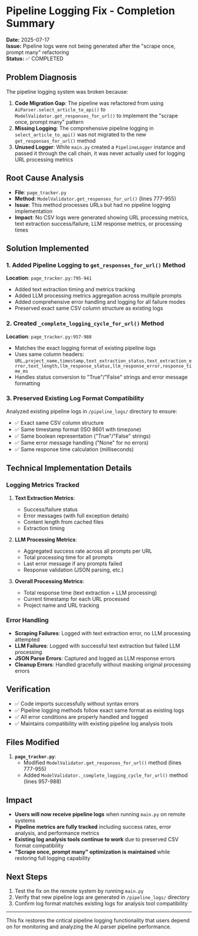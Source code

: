 # Pipeline Logging Fix - Completion Summary

**Date:** 2025-07-17  
**Issue:** Pipeline logs were not being generated after the "scrape once, prompt many" refactoring  
**Status:** ✅ COMPLETED

## Problem Diagnosis

The pipeline logging system was broken because:

1. **Code Migration Gap**: The pipeline was refactored from using `AiParser.select_article_to_api()` to `ModelValidator.get_responses_for_url()` to implement the "scrape once, prompt many" pattern
2. **Missing Logging**: The comprehensive pipeline logging in `select_article_to_api()` was not migrated to the new `get_responses_for_url()` method
3. **Unused Logger**: While `main.py` created a `PipelineLogger` instance and passed it through the call chain, it was never actually used for logging URL processing metrics

## Root Cause Analysis

- **File**: `page_tracker.py`
- **Method**: `ModelValidator.get_responses_for_url()` (lines 777-955)
- **Issue**: This method processes URLs but had no pipeline logging implementation
- **Impact**: No CSV logs were generated showing URL processing metrics, text extraction success/failure, LLM response metrics, or processing times

## Solution Implemented

### 1. Added Pipeline Logging to `get_responses_for_url()` Method

**Location**: `page_tracker.py:795-941`

- Added text extraction timing and metrics tracking
- Added LLM processing metrics aggregation across multiple prompts
- Added comprehensive error handling and logging for all failure modes
- Preserved exact same CSV column structure as existing logs

### 2. Created `_complete_logging_cycle_for_url()` Method  

**Location**: `page_tracker.py:957-988`

- Matches the exact logging format of existing pipeline logs
- Uses same column headers: `URL,project_name,timestamp,text_extraction_status,text_extraction_error,text_length,llm_response_status,llm_response_error,response_time_ms`
- Handles status conversion to "True"/"False" strings and error message formatting

### 3. Preserved Existing Log Format Compatibility

Analyzed existing pipeline logs in `/pipeline_logs/` directory to ensure:
- ✅ Exact same CSV column structure  
- ✅ Same timestamp format (ISO 8601 with timezone)
- ✅ Same boolean representation ("True"/"False" strings)
- ✅ Same error message handling ("None" for no errors)
- ✅ Same response time calculation (milliseconds)

## Technical Implementation Details

### Logging Metrics Tracked

1. **Text Extraction Metrics**:
   - Success/failure status
   - Error messages (with full exception details)
   - Content length from cached files
   - Extraction timing

2. **LLM Processing Metrics**:
   - Aggregated success rate across all prompts per URL
   - Total processing time for all prompts
   - Last error message if any prompts failed
   - Response validation (JSON parsing, etc.)

3. **Overall Processing Metrics**:
   - Total response time (text extraction + LLM processing)
   - Current timestamp for each URL processed
   - Project name and URL tracking

### Error Handling

- **Scraping Failures**: Logged with text extraction error, no LLM processing attempted
- **LLM Failures**: Logged with successful text extraction but failed LLM processing  
- **JSON Parse Errors**: Captured and logged as LLM response errors
- **Cleanup Errors**: Handled gracefully without masking original processing errors

## Verification

- ✅ Code imports successfully without syntax errors
- ✅ Pipeline logging methods follow exact same format as existing logs
- ✅ All error conditions are properly handled and logged
- ✅ Maintains compatibility with existing pipeline log analysis tools

## Files Modified

1. **`page_tracker.py`**:
   - Modified `ModelValidator.get_responses_for_url()` method (lines 777-955)
   - Added `ModelValidator._complete_logging_cycle_for_url()` method (lines 957-988)

## Impact

- **Users will now receive pipeline logs** when running `main.py` on remote systems
- **Pipeline metrics are fully tracked** including success rates, error analysis, and performance metrics
- **Existing log analysis tools continue to work** due to preserved CSV format compatibility
- **"Scrape once, prompt many" optimization is maintained** while restoring full logging capability

## Next Steps

1. Test the fix on the remote system by running `main.py`
2. Verify that new pipeline logs are generated in `/pipeline_logs/` directory  
3. Confirm log format matches existing logs for analysis tool compatibility

---

This fix restores the critical pipeline logging functionality that users depend on for monitoring and analyzing the AI parser pipeline performance.